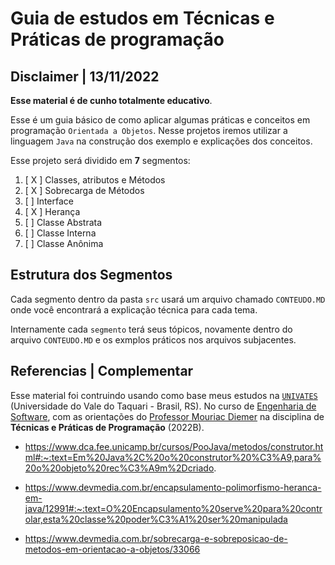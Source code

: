 # Guia de estudos em Técnicas e Práticas de programação 

## Disclaimer | 13/11/2022

**Esse material é de cunho totalmente educativo**.

Esse é um guia básico de como aplicar algumas práticas e conceitos em programação `Orientada a Objetos`. Nesse projetos iremos utilizar a linguagem `Java` na construção dos exemplo e explicações dos conceitos.

Esse projeto será dividido em **7** segmentos:

1. [ X ] Classes, atributos e Métodos
2. [ X ] Sobrecarga de Métodos
3. [  ] Interface
4. [ X ] Herança
5. [  ] Classe Abstrata
6. [  ] Classe Interna
7. [  ] Classe Anônima

## Estrutura dos Segmentos

Cada segmento dentro da pasta `src` usará um arquivo chamado `CONTEUDO.MD` onde você encontrará a explicação técnica para cada tema.

Internamente cada `segmento` terá seus tópicos, novamente dentro do arquivo `CONTEUDO.MD` e os exmplos práticos nos arquivos subjacentes.

## Referencias | Complementar

Esse material foi contruindo usando como base meus estudos na [`UNIVATES`](https://www.univates.br/) (Universidade do Vale do Taquari - Brasil, RS). No curso de [Engenharia de Software](https://www.univates.br/graduacao/engenharia-de-software), com as orientações do [Professor Mouriac Diemer](https://www.linkedin.com/in/mouriac-diemer-9a11806/) na disciplina de **Técnicas e Práticas de Programação** (2022B).

- https://www.dca.fee.unicamp.br/cursos/PooJava/metodos/construtor.html#:~:text=Em%20Java%2C%20o%20construtor%20%C3%A9,para%20o%20objeto%20rec%C3%A9m%2Dcriado.

- https://www.devmedia.com.br/encapsulamento-polimorfismo-heranca-em-java/12991#:~:text=O%20Encapsulamento%20serve%20para%20controlar,esta%20classe%20poder%C3%A1%20ser%20manipulada

- https://www.devmedia.com.br/sobrecarga-e-sobreposicao-de-metodos-em-orientacao-a-objetos/33066
